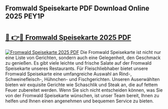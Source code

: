 ## Fromwald Speisekarte PDF Download Online 2025 PEY1P

# <h2><a href="http://gcaij6n.nevu.top/?p=Fromwald+Speisekarte">🔗 👉🔴 Fromwald Speisekarte 2025 PDF</a></h2>

[![Fromwald Speisekarte 2025 PDF](https://i.imgur.com/dBaPXMq.png)](http://gcaij6n.nevu.top/?p=Fromwald+Speisekarte)
Die Fromwald Speisekarte ist nicht nur eine Liste von Gerichten, sondern auch eine Gelegenheit, den Geschmack zu genießen. Es gibt viele leichte und frische Salate auf der Fromwald Speisekarte unseres Restaurants. Für Fleischliebhaber bietet unsere Fromwald Speisekarte eine umfangreiche Auswahl an Rind-, Schweinefleisch-, Hühnchen- und Fischgerichten. Unseren Auserwählten bieten wir exquisite Gerichte wie Schaschlik und Steak an, die auf fettem Feuer zubereitet werden. Wenn Sie sich nicht entscheiden können, was Sie von der Fromwald Speisekarte wünschen, ist unser Team bereit, Ihnen zu helfen und Ihnen einen angenehmen und bequemen Service zu bieten.
